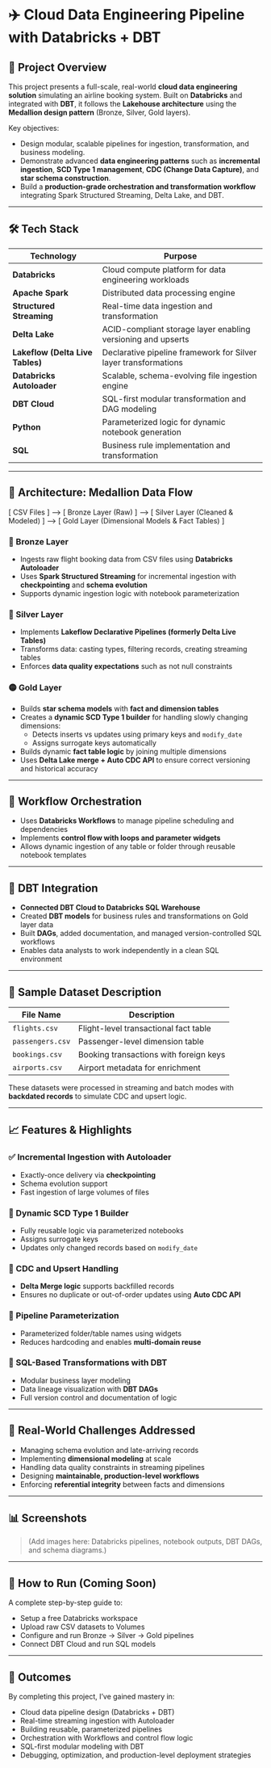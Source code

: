 # ✈️ Cloud Data Engineering Pipeline with Databricks + DBT

## 📌 Project Overview

This project presents a full-scale, real-world **cloud data engineering solution** simulating an airline booking system. Built on **Databricks** and integrated with **DBT**, it follows the **Lakehouse architecture** using the **Medallion design pattern** (Bronze, Silver, Gold layers).

Key objectives:
- Design modular, scalable pipelines for ingestion, transformation, and business modeling.
- Demonstrate advanced **data engineering patterns** such as **incremental ingestion**, **SCD Type 1 management**, **CDC (Change Data Capture)**, and **star schema construction**.
- Build a **production-grade orchestration and transformation workflow** integrating Spark Structured Streaming, Delta Lake, and DBT.

---

## 🛠️ Tech Stack

| Technology               | Purpose                                                                 |
|--------------------------|-------------------------------------------------------------------------|
| **Databricks**           | Cloud compute platform for data engineering workloads                   |
| **Apache Spark**         | Distributed data processing engine                                      |
| **Structured Streaming** | Real-time data ingestion and transformation                             |
| **Delta Lake**           | ACID-compliant storage layer enabling versioning and upserts            |
| **Lakeflow (Delta Live Tables)** | Declarative pipeline framework for Silver layer transformations     |
| **Databricks Autoloader**| Scalable, schema-evolving file ingestion engine                         |
| **DBT Cloud**            | SQL-first modular transformation and DAG modeling                       |
| **Python**               | Parameterized logic for dynamic notebook generation                     |
| **SQL**                  | Business rule implementation and transformation                         |

---

## 🔁 Architecture: Medallion Data Flow
[ CSV Files ] --> [ Bronze Layer (Raw) ]
--> [ Silver Layer (Cleaned & Modeled) ]
--> [ Gold Layer (Dimensional Models & Fact Tables) ]

### 🔸 Bronze Layer
- Ingests raw flight booking data from CSV files using **Databricks Autoloader**
- Uses **Spark Structured Streaming** for incremental ingestion with **checkpointing** and **schema evolution**
- Supports dynamic ingestion logic with notebook parameterization

### 🔹 Silver Layer
- Implements **Lakeflow Declarative Pipelines (formerly Delta Live Tables)**
- Transforms data: casting types, filtering records, creating streaming tables
- Enforces **data quality expectations** such as not null constraints

### 🟡 Gold Layer
- Builds **star schema models** with **fact and dimension tables**
- Creates a **dynamic SCD Type 1 builder** for handling slowly changing dimensions:
  - Detects inserts vs updates using primary keys and `modify_date`
  - Assigns surrogate keys automatically
- Builds dynamic **fact table logic** by joining multiple dimensions
- Uses **Delta Lake merge + Auto CDC API** to ensure correct versioning and historical accuracy

---

## 🔄 Workflow Orchestration

- Uses **Databricks Workflows** to manage pipeline scheduling and dependencies
- Implements **control flow with loops and parameter widgets**
- Allows dynamic ingestion of any table or folder through reusable notebook templates

---

## 🔗 DBT Integration

- **Connected DBT Cloud to Databricks SQL Warehouse**
- Created **DBT models** for business rules and transformations on Gold layer data
- Built **DAGs**, added documentation, and managed version-controlled SQL workflows
- Enables data analysts to work independently in a clean SQL environment

---

## 📂 Sample Dataset Description

| File Name        | Description                              |
|------------------|------------------------------------------|
| `flights.csv`     | Flight-level transactional fact table     |
| `passengers.csv`  | Passenger-level dimension table           |
| `bookings.csv`    | Booking transactions with foreign keys    |
| `airports.csv`    | Airport metadata for enrichment           |

These datasets were processed in streaming and batch modes with **backdated records** to simulate CDC and upsert logic.

---

## 📈 Features & Highlights

### ✅ Incremental Ingestion with Autoloader
- Exactly-once delivery via **checkpointing**
- Schema evolution support
- Fast ingestion of large volumes of files

### 🔄 Dynamic SCD Type 1 Builder
- Fully reusable logic via parameterized notebooks
- Assigns surrogate keys
- Updates only changed records based on `modify_date`

### 🧠 CDC and Upsert Handling
- **Delta Merge logic** supports backfilled records
- Ensures no duplicate or out-of-order updates using **Auto CDC API**

### 🔧 Pipeline Parameterization
- Parameterized folder/table names using widgets
- Reduces hardcoding and enables **multi-domain reuse**

### 💎 SQL-Based Transformations with DBT
- Modular business layer modeling
- Data lineage visualization with **DBT DAGs**
- Full version control and documentation of logic

---

## 🧪 Real-World Challenges Addressed

- Managing schema evolution and late-arriving records
- Implementing **dimensional modeling** at scale
- Handling data quality constraints in streaming pipelines
- Designing **maintainable, production-level workflows**
- Enforcing **referential integrity** between facts and dimensions

---

## 📊 Screenshots

> (Add images here: Databricks pipelines, notebook outputs, DBT DAGs, and schema diagrams.)

---

## 🧭 How to Run (Coming Soon)

A complete step-by-step guide to:
- Setup a free Databricks workspace
- Upload raw CSV datasets to Volumes
- Configure and run Bronze → Silver → Gold pipelines
- Connect DBT Cloud and run SQL models

---

## 💼 Outcomes

By completing this project, I’ve gained mastery in:

- Cloud data pipeline design (Databricks + DBT)
- Real-time streaming ingestion with Autoloader
- Building reusable, parameterized pipelines
- Orchestration with Workflows and control flow logic
- SQL-first modular modeling with DBT
- Debugging, optimization, and production-level deployment strategies



